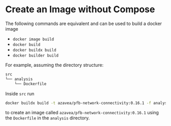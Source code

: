 # Create an Image without Compose

The following commands are equivalent and can be used to build a docker image

- `docker image build`
- `docker build`
- `docker buildx build`
- `docker builder build`

For example, assuming the directory structure:

```bash
src
└── analysis
    └── Dockerfile
```

Inside `src` run

```bash
docker buildx build -t azavea/pfb-network-connectivity:0.16.1 -f analysis/Dockerfile .
```

to create an image called `azavea/pfb-network-connectivity:0.16.1` using the `Dockerfile` in the `analysis` directory.
